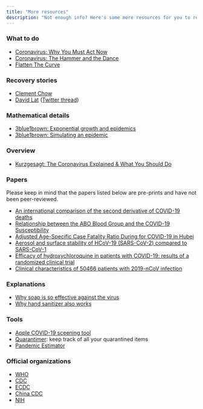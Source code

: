 ```yaml
---
title: "More resources"
description: "Not enough info? Here's some more resources for you to research further."
---
```


### What to do

- [Coronavirus: Why You Must Act Now](https://medium.com/@tomaspueyo/coronavirus-act-today-or-people-will-die-f4d3d9cd99ca)
- [Coronavirus: The Hammer and the Dance](https://medium.com/@tomaspueyo/coronavirus-the-hammer-and-the-dance-be9337092b56)
- [Flatten The Curve](https://www.flattenthecurve.com/)

### Recovery stories

- [Clement Chow](https://twitter.com/ClementYChow/status/1242840461724680194)
- [David Lat](https://www.law.com/nationallawjournal/2020/04/01/how-grateful-david-lat-eyeing-hospital-discharge-is-contributing-to-covid-19-research/?slreturn=20200302235851) ([Twitter thread](https://twitter.com/DavidLat/status/1239997293086027778))

### Mathematical details

- [3blue1brown: Exponential growth and epidemics](https://www.youtube.com/watch?v=Kas0tIxDvrg)
- [3blue1brown: Simulating an epidemic](https://www.youtube.com/watch?v=gxAaO2rsdIs)

### Overview

- [Kurzgesagt: The Coronavirus Explained & What You Should Do](https://www.youtube.com/watch?v=BtN-goy9VOY)

### Papers

Please keep in mind that the papers listed below are pre-prints and have not been peer-reviewed.

- [An international comparison of the second derivative of COVID-19
deaths](https://www.medrxiv.org/content/10.1101/2020.03.25.20041475v1.full.pdf)
- [Relationship between the ABO Blood Group and the COVID-19 Susceptibility](https://www.medrxiv.org/content/10.1101/2020.03.11.20031096v2.full.pdf)
- [Adjusted Age-Specific Case Fatality Ratio During for COVID-19 in Hubei](https://www.medrxiv.org/content/10.1101/2020.03.04.20031104v1.full.pdf)
- [Aerosol and surface stability of HCoV-19 (SARS-CoV-2) compared to SARS-CoV-1](https://www.medrxiv.org/content/10.1101/2020.03.09.20033217v2.full.pdf)
- [Efficacy of hydroxychloroquine in patients with COVID-19: results of a randomized clinical trial](https://www.medrxiv.org/content/10.1101/2020.03.22.20040758v2.full.pdf)
- [Clinical characteristics of 50466 patients with 2019-nCoV infection](https://www.medrxiv.org/content/10.1101/2020.02.18.20024539v2.full.pdf)

### Explanations

- [Why soap is so effective against the virus](https://twitter.com/PalliThordarson/status/1236549305189597189)
- [Why hand sanitizer also works](https://twitter.com/Rainmaker1973/status/1237329896860463104)

### Tools

- [Apple COVID-19 sceening tool](https://www.apple.com/covid19/)
- [Quarantimer](https://quarantimer.app/): keep track of all your quarantined items
- [Pandemic Estimator](https://pandemic-estimator.net/)

### Official organizations

- [WHO](https://www.who.int/emergencies/diseases/novel-coronavirus-2019)
- [CDC](https://www.cdc.gov/coronavirus/2019-ncov/index.html)
- [ECDC](https://www.ecdc.europa.eu/en/covid-19-pandemic)
- [China CDC](http://www.chinacdc.cn/en/COVID19/)
- [NIH](https://www.nih.gov/health-information/coronavirus)
